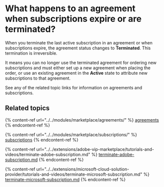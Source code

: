 # What happens to an agreement when subscriptions expire or are terminated?

When you terminate the last active subscription in an agreement or when subscriptions expire, the agreement status changes to **Terminated**. This termination is irreversibl&#x65;_._&#x20;

It means you can no longer use the terminated agreement for ordering new subscriptions and must either set up a new agreement when placing the order, or use an existing agreement in the **Active** state to attribute new subscriptions to that agreement.

See any of the related topic links for information on agreements and subscriptions.

## Related topics

{% content-ref url="../../modules/marketplace/agreements/" %}
[agreements](../../modules/marketplace/agreements/)
{% endcontent-ref %}

{% content-ref url="../../modules/marketplace/subscriptions/" %}
[subscriptions](../../modules/marketplace/subscriptions/)
{% endcontent-ref %}

{% content-ref url="../../extensions/adobe-vip-marketplace/tutorials-and-videos/terminate-adobe-subscription.md" %}
[terminate-adobe-subscription.md](../../extensions/adobe-vip-marketplace/tutorials-and-videos/terminate-adobe-subscription.md)
{% endcontent-ref %}

{% content-ref url="../../extensions/microsoft-cloud-solution-provider/tutorials-and-videos/terminate-microsoft-subscription.md" %}
[terminate-microsoft-subscription.md](../../extensions/microsoft-cloud-solution-provider/tutorials-and-videos/terminate-microsoft-subscription.md)
{% endcontent-ref %}
